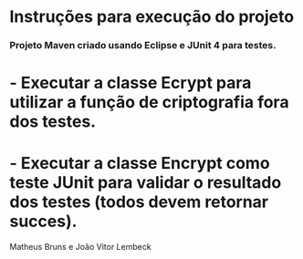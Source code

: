 # Instruções para execução do projeto
### Projeto Maven criado usando Eclipse e JUnit 4 para testes.

# - Executar a classe Ecrypt para utilizar a função de criptografia fora dos testes.
# - Executar a classe Encrypt como teste JUnit para validar o resultado dos testes (todos devem retornar succes).

Matheus Bruns e João Vitor Lembeck
